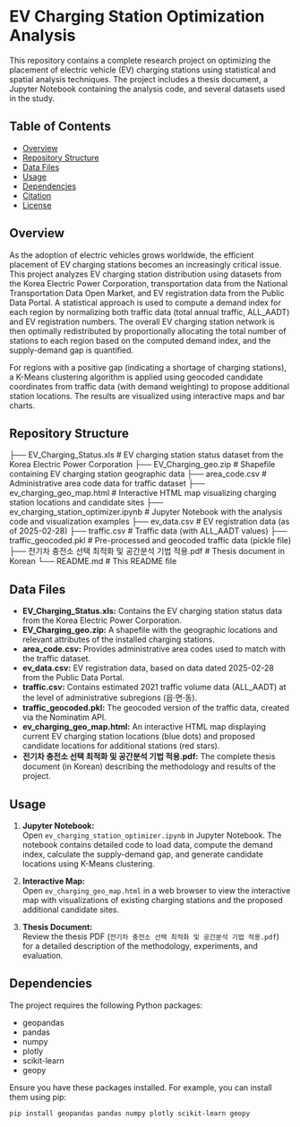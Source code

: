 # EV Charging Station Optimization Analysis

This repository contains a complete research project on optimizing the placement of electric vehicle (EV) charging stations using statistical and spatial analysis techniques. The project includes a thesis document, a Jupyter Notebook containing the analysis code, and several datasets used in the study.

## Table of Contents

- [Overview](#overview)
- [Repository Structure](#repository-structure)
- [Data Files](#data-files)
- [Usage](#usage)
- [Dependencies](#dependencies)
- [Citation](#citation)
- [License](#license)

## Overview

As the adoption of electric vehicles grows worldwide, the efficient placement of EV charging stations becomes an increasingly critical issue. This project analyzes EV charging station distribution using datasets from the Korea Electric Power Corporation, transportation data from the National Transportation Data Open Market, and EV registration data from the Public Data Portal. A statistical approach is used to compute a demand index for each region by normalizing both traffic data (total annual traffic, ALL_AADT) and EV registration numbers. The overall EV charging station network is then optimally redistributed by proportionally allocating the total number of stations to each region based on the computed demand index, and the supply-demand gap is quantified.

For regions with a positive gap (indicating a shortage of charging stations), a K-Means clustering algorithm is applied using geocoded candidate coordinates from traffic data (with demand weighting) to propose additional station locations. The results are visualized using interactive maps and bar charts.

## Repository Structure

├── EV_Charging_Status.xls # EV charging station status dataset from the Korea Electric Power Corporation 
├── EV_Charging_geo.zip # Shapefile containing EV charging station geographic data 
├── area_code.csv # Administrative area code data for traffic dataset 
├── ev_charging_geo_map.html # Interactive HTML map visualizing charging station locations and candidate sites 
├── ev_charging_station_optimizer.ipynb # Jupyter Notebook with the analysis code and visualization examples 
├── ev_data.csv # EV registration data (as of 2025-02-28) 
├── traffic.csv # Traffic data (with ALL_AADT values) 
├── traffic_geocoded.pkl # Pre-processed and geocoded traffic data (pickle file) 
├── 전기차 충전소 선택 최적화 및 공간분석 기법 적용.pdf # Thesis document in Korean 
└── README.md # This README file


## Data Files

- **EV_Charging_Status.xls:** Contains the EV charging station status data from the Korea Electric Power Corporation.
- **EV_Charging_geo.zip:** A shapefile with the geographic locations and relevant attributes of the installed charging stations.
- **area_code.csv:** Provides administrative area codes used to match with the traffic dataset.
- **ev_data.csv:** EV registration data, based on data dated 2025-02-28 from the Public Data Portal.
- **traffic.csv:** Contains estimated 2021 traffic volume data (ALL_AADT) at the level of administrative subregions (읍·면·동).
- **traffic_geocoded.pkl:** The geocoded version of the traffic data, created via the Nominatim API.
- **ev_charging_geo_map.html:** An interactive HTML map displaying current EV charging station locations (blue dots) and proposed candidate locations for additional stations (red stars).
- **전기차 충전소 선택 최적화 및 공간분석 기법 적용.pdf:** The complete thesis document (in Korean) describing the methodology and results of the project.

## Usage

1. **Jupyter Notebook:**  
   Open `ev_charging_station_optimizer.ipynb` in Jupyter Notebook. The notebook contains detailed code to load data, compute the demand index, calculate the supply-demand gap, and generate candidate locations using K-Means clustering.
  
2. **Interactive Map:**  
   Open `ev_charging_geo_map.html` in a web browser to view the interactive map with visualizations of existing charging stations and the proposed additional candidate sites.
  
3. **Thesis Document:**  
   Review the thesis PDF (`전기차 충전소 선택 최적화 및 공간분석 기법 적용.pdf`) for a detailed description of the methodology, experiments, and evaluation.

## Dependencies

The project requires the following Python packages:
- geopandas
- pandas
- numpy
- plotly
- scikit-learn
- geopy

Ensure you have these packages installed. For example, you can install them using pip:

```bash
pip install geopandas pandas numpy plotly scikit-learn geopy









